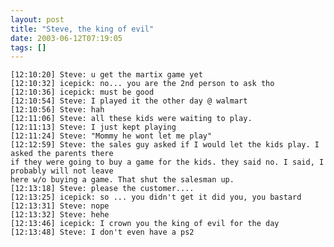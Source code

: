 ```yaml
---
layout: post
title: "Steve, the king of evil"
date: 2003-06-12T07:19:05
tags: []
---
```


    [12:10:20] Steve: u get the martix game yet
    [12:10:32] icepick: no... you are the 2nd person to ask tho
    [12:10:36] icepick: must be good
    [12:10:54] Steve: I played it the other day @ walmart
    [12:10:56] Steve: hah
    [12:11:06] Steve: all these kids were waiting to play.
    [12:11:13] Steve: I just kept playing
    [12:11:24] Steve: "Mommy he wont let me play"
    [12:12:59] Steve: the sales guy asked if I would let the kids play. I asked the parents there
    if they were going to buy a game for the kids. they said no. I said, I probably will not leave
    here w/o buying a game. That shut the salesman up.
    [12:13:18] Steve: please the customer....
    [12:13:25] icepick: so ... you didn't get it did you, you bastard
    [12:13:31] Steve: nope
    [12:13:32] Steve: hehe
    [12:13:46] icepick: I crown you the king of evil for the day
    [12:13:48] Steve: I don't even have a ps2
